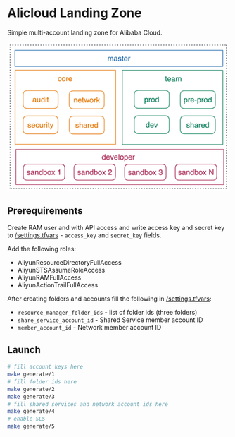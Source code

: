 # Alicloud Landing Zone

Simple multi-account landing zone for Alibaba Cloud.

![high-level diagram](/images/hld.png)


## Prerequirements

Create RAM user and with API access and write access key and secret key to [/settings.tfvars](settings.tfvars) - `access_key` and `secret_key` fields.

Add the following roles:

- AliyunResourceDirectoryFullAccess
- AliyunSTSAssumeRoleAccess
- AliyunRAMFullAccess
- AliyunActionTrailFullAccess

After creating folders and accounts fill the following in [/settings.tfvars](settings.tfvars):

- `resource_manager_folder_ids` - list of folder ids (three folders)
- `share_service_account_id` - Shared Service member account ID
- `member_account_id` - Network member account ID

## Launch

```bash
# fill account keys here
make generate/1
# fill folder ids here
make generate/2
make generate/3
# fill shared services and network account ids here
make generate/4
# enable SLS
make generate/5
```